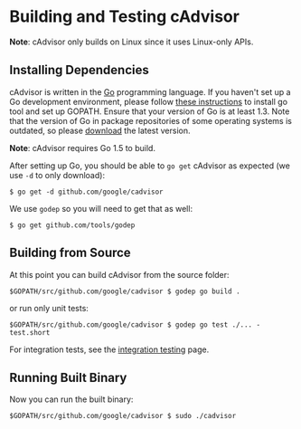 # Building and Testing cAdvisor

**Note**: cAdvisor only builds on Linux since it uses Linux-only APIs.

## Installing Dependencies

cAdvisor is written in the [Go](http://golang.org) programming language. If you haven't set up a Go development environment, please follow [these instructions](http://golang.org/doc/code.html) to install go tool and set up GOPATH. Ensure that your version of Go is at least 1.3. Note that the version of Go in package repositories of some operating systems is outdated, so please [download](https://golang.org/dl/) the latest version.

**Note**: cAdvisor requires Go 1.5 to build.

After setting up Go, you should be able to `go get` cAdvisor as expected (we use `-d` to only download):

```
$ go get -d github.com/google/cadvisor
```

We use `godep` so you will need to get that as well:

```
$ go get github.com/tools/godep
```

## Building from Source

At this point you can build cAdvisor from the source folder:

```
$GOPATH/src/github.com/google/cadvisor $ godep go build .
```

or run only unit tests:

```
$GOPATH/src/github.com/google/cadvisor $ godep go test ./... -test.short
```

For integration tests, see the [integration testing](integration_testing.md) page.

## Running Built Binary

Now you can run the built binary:

```
$GOPATH/src/github.com/google/cadvisor $ sudo ./cadvisor
```
